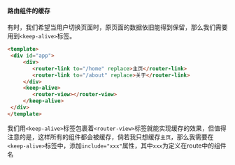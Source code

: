 #### 路由组件的缓存
有时，我们希望当用户切换页面时，原页面的数据依旧能得到保留，那么我们需要用到`<keep-alive>`标签。

```html
<template>  
 <div id="app">  
	 <div>
		<router-link to="/home" replace>主页</router-link>  
		<router-link to="/about" replace>关于</router-link>  
	 </div>
	 <keep-alive>
		<router-view></router-view>
	 </keep-alive>
 </div>
</template>
```

我们用`<keep-alive>`标签包裹着`<router-view>`标签就能实现缓存的效果，但值得注意的是，这样所有的组件都会被缓存，倘若我只想缓存`主页`，那么我需要在`<keep-alive>`标签中，添加`include="xxx"`属性，其中`xxx`为定义在route中的组件名